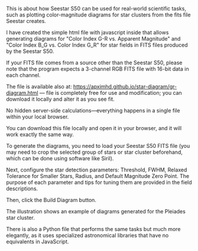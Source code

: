 This is about how Seestar S50 can be used for real-world scientific tasks, such as plotting color-magnitude diagrams for star clusters from the fits file Seestar creates.

I have created the simple html file with javascript inside that allows generating diagrams for "Color Index G-R vs. Apparent Magnitude" and "Color Index B_G vs. Color Index G_R" for star fields in FITS files produced by the Seestar S50.

If your FITS file comes from a source other than the Seestar S50, please note that the program expects a 3-channel RGB FITS file with 16-bit data in each channel.

The file is available also at: https://apximhd.github.io/star-diagram/gr-diagram.html — file is completely free for use and modification; you can download it locally and alter it as you see fit.

No hidden server-side calculations—everything happens in a single file within your local browser.

You can download this file locally and open it in your browser, and it will work exactly the same way.

To generate the diagrams, you need to load your Seestar S50 FITS file (you may need to crop the selected group of stars or star cluster beforehand, which can be done using software like Siril).

Next, configure the star detection parameters: Threshold, FWHM, Relaxed Tolerance for Smaller Stars, Radius, and Default Magnitude Zero Point. The purpose of each parameter and tips for tuning them are provided in the field descriptions.

Then, click the Build Diagram button.

The illustration shows an example of diagrams generated for the Pleiades star cluster.

There is also a Python file that performs the same tasks but much more elegantly, as it uses specialized astronomical libraries that have no equivalents in JavaScript.
